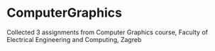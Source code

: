 # ComputerGraphics
Collected 3 assignments from Computer Graphics course, Faculty of Electrical Engineering and Computing, Zagreb
